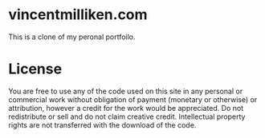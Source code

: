 vincentmilliken.com
===================

This is a clone of my peronal portfoilo.

License
=======

You are free to use any of the code used on this site in any personal or commercial work without obligation of payment (monetary or otherwise) or attribution, however a credit for the work would be appreciated. Do not redistribute or sell and do not claim creative credit. Intellectual property rights are not transferred with the download of the code.
